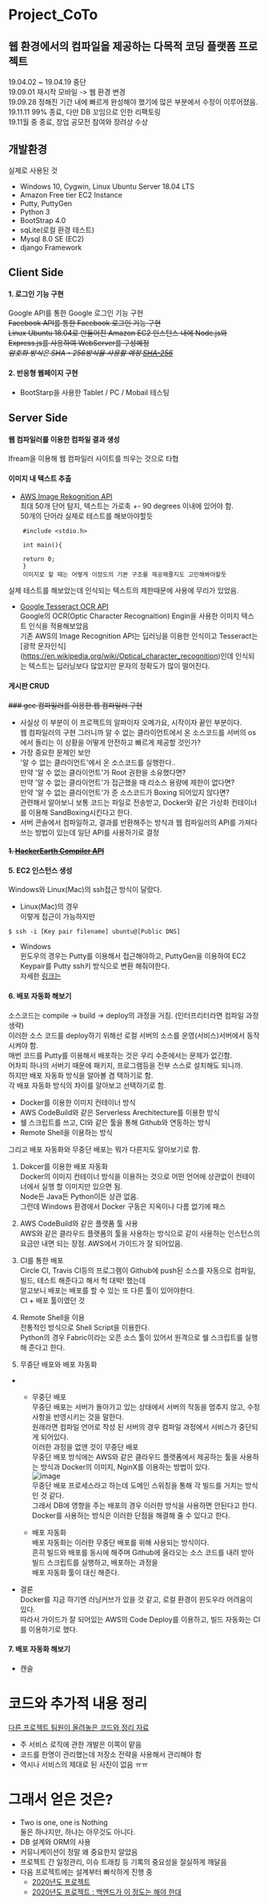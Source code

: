 # Project_CoTo  
## 웹 환경에서의 컴파일을 제공하는 다목적 코딩 플랫폼 프로젝트
19.04.02 ~ 19.04.19 중단  
19.09.01 재시작 모바일 -> 웹 환경 변경  
19.09.28 정해진 기간 내에 빠르게 완성해야 했기에 많은 부분에서 수정이 이루어졌음.  
19.11.11 99% 종료, 다만 DB 꼬임으로 인한 리팩토링  
19.11월 중 종료, 창업 공모전 참여와 장려상 수상  

## 개발환경
실제로 사용된 것 
- Windows 10, Cygwin, Linux Ubuntu Server 18.04 LTS
- Amazon Free tier EC2 Instance  
- Putty, PuttyGen  
- Python 3  
- BootStrap 4.0  
- sqLite(로컬 환경 테스트)  
- Mysql 8.0 SE (EC2)
- django Framework  

## Client Side
#### 1. 로그인 기능 구현   
Google API를 통한 Google 로그인 기능 구현  
~~Facebook API를 통한 Facebook 로그인 기능 구현~~   
~~Linux Ubuntu 18.04로 만들어진 Amazon EC2 인스턴스 내에 Node.js와 Express.js를 사용하여 WebServer를 구성예정  
*_암호화 방식은 SHA - 256방식을 사용할 예정 [SHA-256](https://victorydntmd.tistory.com/144 )_*~~    


#### 2. 반응형 웹페이지 구현  
- BootStarp을 사용한 Tablet / PC / Mobail 테스팅 
  
## Server Side  
#### 웹 컴파일러를 이용한 컴파일 결과 생성  
Ifream을 이용해 웹 컴파일러 사이트를 띄우는 것으로 타협  
   
#### 이미지 내 텍스트 추출  
   - [AWS Image Rekognition API](https://docs.aws.amazon.com/ko_kr/rekognition/latest/dg/text-detection.html)  
    최대 50개 단어 탐지, 텍스트는 가로축 +- 90 degrees 이내에 있어야 함.  
    50개의 단어라 실제로 테스트를 해보아야할듯  
```   
    #include <stdio.h>  
    
    int main(){  
    
    return 0;
    } 
    이미지로 할 때는 어떻게 이정도의 기본 구조를 제공해줄지도 고민해봐야할듯
```

실제 테스트를 해보았는데 인식되는 텍스트의 제한때문에 사용에 무리가 있었음. 

- [Google Tesseract OCR API](https://github.com/tesseract-ocr/tesseract)  
  Google의 OCR(Optic Character Recognaition) Engin을 사용한 이미지 텍스트 인식을 적용해보았음  
  기존 AWS의 Image Recognition API는 딥러닝을 이용한 인식이고 Tesseract는 [광학 문자인식]   (https://en.wikipedia.org/wiki/Optical_character_recognition)인데 인식되는 텍스트는 딥러닝보다 많았지만 문자의 정확도가 많이 떨어진다.  

#### 게시판 CRUD  

~~### gcc 컴파일러를 이용한 웹 컴파일러 구현~~  
- 사실상 이 부분이 이 프로젝트의 알파이자 오메가요, 시작이자 끝인 부분이다.  
  웹 컴파일러의 구현 그러니까 알 수 없는 클라이언트에서 온 소스코드를 서버의 os에서 돌리는 이 상황을 어떻게 안전하고 빠르게 제공할 것인가?  
- 가장 중요한 문제인 보안  
  '알 수 없는 클라이언트'에서 온 소스코드를 실행한다..  
  만약 '알 수 없는 클라이언트'가 Root 권한을 소유했다면?  
  만약 '알 수 없는 클라이언트'가 접근했을 때 리소스 용량에 제한이 없다면?  
  만약 '알 수 없는 클라이언트'가 준 소스코드가 Boxing 되어있지 않다면?  
  관련해서 알아보니 보통 코드는 파일로 전송받고, Docker와 같은 가상화 컨테이너를 이용해 SandBoxing시킨다고 한다.  
- 서버 콘솔에서 컴파일하고, 결과를 반환해주는 방식과 웹 컴파일러의 API를 가져다 쓰는 방법이 있는데 일단 API를 사용하기로 결정  

#### ~~1. [HackerEarth Compiler API](https://www.hackerearth.com/docs/wiki/developers/v3/)~~  

#### 5. EC2 인스턴스 생성    
Windows와 Linux(Mac)의 ssh접근 방식이 달랐다.  
- Linux(Mac)의 경우  
이렇게 접근이 가능하지만    
```
$ ssh -i [Key pair filename] ubuntu@[Public DNS]
```

- Windows  
윈도우의 경우는 Putty를 이용해서 접근해야하고, PuttyGen을 이용하여 EC2 Keypair를 Putty ssh키 방식으로 변환 해줘야한다.  
자세한 [링크는](https://supdev.tistory.com/22)  

#### 6. 배포 자동화 해보기  
소스코드는 compile -> build -> deploy의 과정을 거침. (인터프리터라면 컴파일 과정 생략)  
이러한 소스 코드를 deploy하기 위해선 로컬 서버의 소스를 운영(서비스)서버에서 동작시켜야 함.  
매번 코드를 Putty를 이용해서 배포하는 것은 우리 수준에서는 문제가 없긴함.  
어차피 하나의 서버기 때문에 패키지, 프로그램등을 전부 스스로 설치해도 되니까.  
하지만 배포 자동화 방식을 알아볼 겸 택하기로 함.  
각 배포 자동화 방식의 차이를 알아보고 선택하기로 함.  
- Docker를 이용한 이미지 컨테이너 방식  
- AWS CodeBuild와 같은 Serverless Arechitecture를 이용한 방식   
- 쉘 스크립트를 쓰고, CI와 같은 툴을 통해 Github와 연동하는 방식  
- Remote Shell을 이용하는 방식  

그리고 배포 자동화와 무중단 배포는 뭐가 다른지도 알아보기로 함.

1. Dokcer를 이용한 배포 자동화  
Docker의 이미지 컨테이너 방식을 이용하는 것으로 어떤 언어에 상관없이 컨테이너에서 실행 할 이미지만 있으면 됨.  
Node든 Java든 Python이든 상관 없음.  
그런데 Windows 환경에서 Docker 구동은 지옥이나 다름 없기에 패스  

2. AWS CodeBuild와 같은 플랫폼 툴 사용   
AWS와 같은 클라우드 플랫폼의 툴을 사용하는 방식으로 같이 사용하는 인스턴스의 요금만 내면 되는 장점.
AWS에서 가이드가 잘 되어있음.  

3. CI를 통한 배포  
Circle CI, Travis CI등의 프로그램이 Github에 push된 소스를 자동으로 컴파일, 빌드, 테스트 해준다고 해서 헉 대박! 했는데  
알고보니 배포는 배포를 할 수 있는 또 다른 툴이 있어야한다.  
CI + 배포 툴이였던 것  

4. Remote Shell을 이용  
전통적인 방식으로 Shell Script을 이용한다.  
Python의 경우 Fabric이라는 오픈 소스 툴이 있어서 원격으로 쉘 스크립트를 실행해 준다고 한다.  

5. 무중단 배포와 배포 자동화  
- 
  - 무중단 배포  
  무중단 배포는 서버가 돌아가고 있는 상태에서 서버의 작동을 멈추지 않고, 수정사항을 반영시키는 것을 말한다.  
  원래라면 컴파일 언어로 작성 된 서버의 경우 컴파일 과정에서 서비스가 중단되게 되어있다.  
  이러한 과정을 없앤 것이 무중단 배포  
  무중단 배포 방식에는 AWS와 같은 클라우드 플랫폼에서 제공하는 툴을 사용하는 방식과 Docker의 이미지, NginX를 이용하는 방법이 있다.  
  ![image](https://user-images.githubusercontent.com/38939634/65850072-3d98eb00-e388-11e9-96b7-c3f1e571fe48.png)  
  무중단 배포 프로세스라고 하는데 도메인 스위칭을 통해 각 빌드를 거치는 방식인 것 같다.  
  그래서 DB에 영향을 주는 배포의 경우 이러한 방식을 사용하면 안된다고 한다.  
  Docker를 사용하는 방식은 이러한 단점을 해결해 줄 수 있다고 한다.
  
  - 배포 자동화  
  배포 자동화는 이러한 무중단 배포를 위해 사용되는 방식이다.  
  흔히 빌드와 배포를 동시에 해주며 Github에 올라오는 소스 코드를 내려 받아 빌드 스크립트를 실행하고, 배포하는 과정을  
  배포 자동화 툴이 대신 해준다.  
 
- 결론  
Docker를 지금 하기엔 러닝커브가 있을 것 같고, 로컬 환경이 윈도우라 어려움이 있다.  
따라서 가이드가 잘 되어있는 AWS의 Code Deploy를 이용하고, 빌드 자동화는 CI를 이용하기로 했다.  

#### 7. 배포 자동화 해보기  
- 캔슬  

# 코드와 추가적 내용 정리  
[다른 프로젝트 팀원이 올려놓은 코드와 정리 자료](https://github.com/JeongGyuJun/COTO_project)  
- 주 서비스 로직에 관한 개발은 이쪽이 맡음  
- 코드를 한명이 관리했는데 저장소 전략을 사용해서 관리해야 함  
- 역시나 서비스의 제대로 된 사진이 없음 ㅠㅠ  

# 그래서 얻은 것은?  
- Two is one, one is Nothing  
둘은 하나지만, 하나는 아무것도 아니다.  
- DB 설계와 ORM의 사용  
- 커뮤니케이션이 정말 왜 중요한지 알았음  
- 프로젝트 간 일정관리, 이슈 트래킹 등 기록의 중요성을 절실하게 깨달음  
- 다음 프로젝트에는 설계부터 빠삭하게 진행 중  
  - [2020년도 프로젝트](https://velog.io/@agugu95/series/%ED%94%84%EB%A1%9C%EC%A0%9D%ED%8A%B8)  
  - [2020년도 프로젝트 : 백엔드가 이 정도는 해야 한대](https://velog.io/@agugu95/series/%EB%B0%B1%EC%97%94%EB%93%9C%EA%B0%80-%EC%9D%B4-%EC%A0%95%EB%8F%84%EB%8A%94-%ED%95%B4%EC%95%BC-%ED%95%9C%EB%8C%80)  
